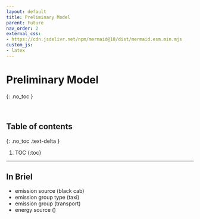 ```yaml
---
layout: default
title: Preliminary Model
parent: Future
nav_order: 2
external_css:
- https://cdn.jsdelivr.net/npm/mermaid@10/dist/mermaid.esm.min.mjs
custom_js:
- latex
---
```


# Preliminary Model
{: .no_toc }

<br>

## Table of contents
{: .no_toc .text-delta }

1. TOC
{:toc}

---


## In Briel

* emission source (black cab)
* emission group type (taxi)
* emission group (transport)
* energy source ()

<br>
<br>
<br>
<br>
